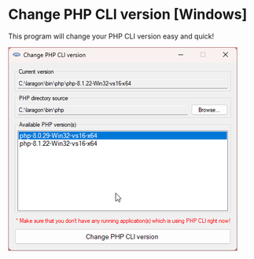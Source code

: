 # Change PHP CLI version [Windows]

This program will change your PHP CLI version easy and quick!

![PHP CLI GUI](Screenshot.png?raw=true "PHP CLI GUI")